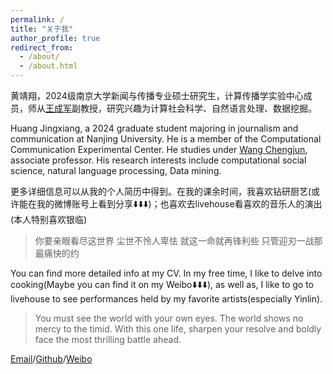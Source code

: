 ```yaml
---
permalink: /
title: "关于我"
author_profile: true
redirect_from: 
  - /about/
  - /about.html
---
```

黄靖翔，2024级南京大学新闻与传播专业硕士研究生，计算传播学实验中心成员，师从[王成军](https://chengjun.github.io/)副教授，研究兴趣为计算社会科学、自然语言处理、数据挖掘。

Huang Jingxiang, a 2024 graduate student majoring in journalism and communication at Nanjing University. He is a member of the Computational Communication Experimental Center. He studies under [Wang Chengjun](https://Chengjun.github.io/), associate professor. His research interests include computational social science, natural language processing, Data mining.

更多详细信息可以从我的个人简历中得到。在我的课余时间，我喜欢钻研厨艺(或许能在我的微博账号上看到分享⬇️⬇️⬇️)；也喜欢去livehouse看喜欢的音乐人的演出(本人特别喜欢银临)
> 你要亲眼看尽这世界 尘世不怜人卑怯 就这一命就再锋利些 只管迎刃一战那最痛快的约

You can find more detailed info at my CV. In my free time, I like to delve into cooking(Maybe you can find it on my Weibo⬇️⬇️⬇️), as well as, I like to go to livehouse to see performances held by my favorite artists(especially Yinlin).
> You must see the world with your own eyes. The world shows no mercy to the timid. With this one life, sharpen your resolve and boldly face the most thrilling battle ahead.

[Email](raconz1211@gmail.com)/[Github](https://github.com/Huang-Jingxiang)/[Weibo](https://weibo.com/u/7313617592)
